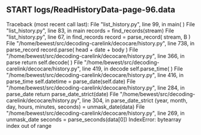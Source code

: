 ## START logs/ReadHistoryData-page-96.data
Traceback (most recent call last):
  File "list_history.py", line 99, in <module>
    main( )
  File "list_history.py", line 83, in main
    records = find_records(stream)
  File "list_history.py", line 67, in find_records
    record = parse_record( stream, B )
  File "/home/bewest/src/decoding-carelink/decocare/history.py", line 738, in parse_record
    record.parse( head + date + body )
  File "/home/bewest/src/decoding-carelink/decocare/history.py", line 366, in parse
    return self.decode( )
  File "/home/bewest/src/decoding-carelink/decocare/history.py", line 419, in decode
    self.parse_time( )
  File "/home/bewest/src/decoding-carelink/decocare/history.py", line 416, in parse_time
    self.datetime = parse_date(self.date)
  File "/home/bewest/src/decoding-carelink/decocare/history.py", line 284, in parse_date
    return parse_date_strict(date)
  File "/home/bewest/src/decoding-carelink/decocare/history.py", line 304, in parse_date_strict
    (year, month, day, hours, minutes, seconds) = unmask_date(data)
  File "/home/bewest/src/decoding-carelink/decocare/history.py", line 269, in unmask_date
    seconds = parse_seconds(data[0])
IndexError: bytearray index out of range
